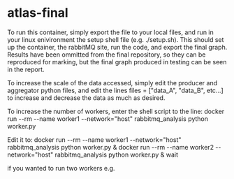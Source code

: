 # atlas-final


To run this container, simply export the file to your local files, and run in your linux enivironment the setup shell file (e.g. ./setup.sh). This should set up the container, the rabbitMQ site, run the code, and export the final graph. Results have been ommitted from the final repository, so they can be reproduced for marking, but the final graph produced in testing can be seen in the report. 

To increase the scale of the data accessed, simply edit the producer and aggregator python files, and edit the lines files = ["data_A", "data_B", etc...] to increase and decrease the data as much as desired. 

To increase the number of workers, enter the shell script to the line:
docker run --rm --name worker1 --network="host" rabbitmq_analysis python worker.py 

Edit it to:
docker run --rm --name worker1 --network="host" rabbitmq_analysis python worker.py &
docker run --rm --name worker2 --network="host" rabbitmq_analysis python worker.py &
wait

if you wanted to run two workers e.g.

